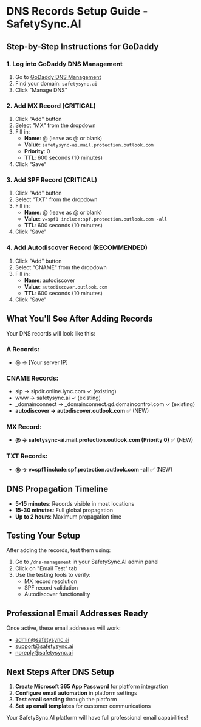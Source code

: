 # DNS Records Setup Guide - SafetySync.AI

## Step-by-Step Instructions for GoDaddy

### 1. Log into GoDaddy DNS Management
1. Go to [GoDaddy DNS Management](https://dcc.godaddy.com/manage/dns)
2. Find your domain: `safetysync.ai`
3. Click "Manage DNS"

### 2. Add MX Record (CRITICAL)
1. Click "Add" button
2. Select "MX" from the dropdown
3. Fill in:
   - **Name**: @ (leave as @ or blank)
   - **Value**: `safetysync-ai.mail.protection.outlook.com`
   - **Priority**: 0
   - **TTL**: 600 seconds (10 minutes)
4. Click "Save"

### 3. Add SPF Record (CRITICAL)
1. Click "Add" button
2. Select "TXT" from the dropdown
3. Fill in:
   - **Name**: @ (leave as @ or blank)
   - **Value**: `v=spf1 include:spf.protection.outlook.com -all`
   - **TTL**: 600 seconds (10 minutes)
4. Click "Save"

### 4. Add Autodiscover Record (RECOMMENDED)
1. Click "Add" button
2. Select "CNAME" from the dropdown
3. Fill in:
   - **Name**: autodiscover
   - **Value**: `autodiscover.outlook.com`
   - **TTL**: 600 seconds (10 minutes)
4. Click "Save"

## What You'll See After Adding Records

Your DNS records will look like this:

### A Records:
- @ → [Your server IP]

### CNAME Records:
- sip → sipdir.online.lync.com ✓ (existing)
- www → safetysync.ai ✓ (existing)
- _domainconnect → _domainconnect.gd.domaincontrol.com ✓ (existing)
- **autodiscover → autodiscover.outlook.com** ✅ (NEW)

### MX Record:
- **@ → safetysync-ai.mail.protection.outlook.com (Priority 0)** ✅ (NEW)

### TXT Records:
- **@ → v=spf1 include:spf.protection.outlook.com -all** ✅ (NEW)

## DNS Propagation Timeline

- **5-15 minutes**: Records visible in most locations
- **15-30 minutes**: Full global propagation
- **Up to 2 hours**: Maximum propagation time

## Testing Your Setup

After adding the records, test them using:
1. Go to `/dns-management` in your SafetySync.AI admin panel
2. Click on "Email Test" tab
3. Use the testing tools to verify:
   - MX record resolution
   - SPF record validation
   - Autodiscover functionality

## Professional Email Addresses Ready

Once active, these email addresses will work:
- admin@safetysync.ai
- support@safetysync.ai
- noreply@safetysync.ai

## Next Steps After DNS Setup

1. **Create Microsoft 365 App Password** for platform integration
2. **Configure email automation** in platform settings
3. **Test email sending** through the platform
4. **Set up email templates** for customer communications

Your SafetySync.AI platform will have full professional email capabilities!